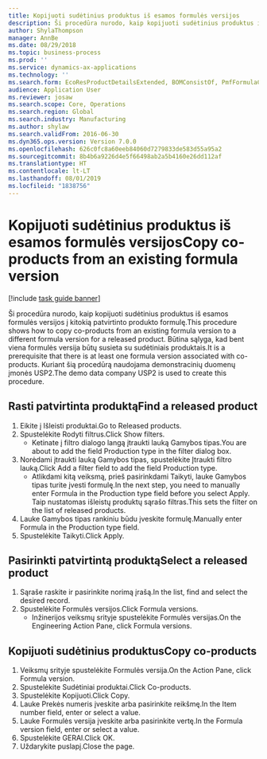 ```yaml
---
title: Kopijuoti sudėtinius produktus iš esamos formulės versijos
description: Ši procedūra nurodo, kaip kopijuoti sudėtinius produktus iš esamos formulės versijos į kitokią patvirtinto produkto formulę.
author: ShylaThompson
manager: AnnBe
ms.date: 08/29/2018
ms.topic: business-process
ms.prod: ''
ms.service: dynamics-ax-applications
ms.technology: ''
ms.search.form: EcoResProductDetailsExtended, BOMConsistOf, PmfFormulaCoBy, BOMRouteCopyDialog
audience: Application User
ms.reviewer: josaw
ms.search.scope: Core, Operations
ms.search.region: Global
ms.search.industry: Manufacturing
ms.author: shylaw
ms.search.validFrom: 2016-06-30
ms.dyn365.ops.version: Version 7.0.0
ms.openlocfilehash: 626c0fc8a60eeb84060d7279833de583d55a95a2
ms.sourcegitcommit: 8b4b6a9226d4e5f66498ab2a5b4160e26dd112af
ms.translationtype: HT
ms.contentlocale: lt-LT
ms.lasthandoff: 08/01/2019
ms.locfileid: "1838756"
---
```

# <a name="copy-co-products-from-an-existing-formula-version"></a><span data-ttu-id="b44f9-103">Kopijuoti sudėtinius produktus iš esamos formulės versijos</span><span class="sxs-lookup"><span data-stu-id="b44f9-103">Copy co-products from an existing formula version</span></span>

[!include [task guide banner](../../includes/task-guide-banner.md)]

<span data-ttu-id="b44f9-104">Ši procedūra nurodo, kaip kopijuoti sudėtinius produktus iš esamos formulės versijos į kitokią patvirtinto produkto formulę.</span><span class="sxs-lookup"><span data-stu-id="b44f9-104">This procedure shows how to copy co-products from an existing formula version to a different formula version for a released product.</span></span> <span data-ttu-id="b44f9-105">Būtina sąlyga, kad bent viena formulės versija būtų susieta su sudėtiniais produktais.</span><span class="sxs-lookup"><span data-stu-id="b44f9-105">It is a prerequisite that there is at least one formula version associated with co-products.</span></span> <span data-ttu-id="b44f9-106">Kuriant šią procedūrą naudojama demonstracinių duomenų įmonės USP2.</span><span class="sxs-lookup"><span data-stu-id="b44f9-106">The demo data company USP2 is used to create this procedure.</span></span>


## <a name="find-a-released-product"></a><span data-ttu-id="b44f9-107">Rasti patvirtinta produktą</span><span class="sxs-lookup"><span data-stu-id="b44f9-107">Find a released product</span></span>
1. <span data-ttu-id="b44f9-108">Eikite į Išleisti produktai.</span><span class="sxs-lookup"><span data-stu-id="b44f9-108">Go to Released products.</span></span>
2. <span data-ttu-id="b44f9-109">Spustelėkite Rodyti filtrus.</span><span class="sxs-lookup"><span data-stu-id="b44f9-109">Click Show filters.</span></span>
    * <span data-ttu-id="b44f9-110">Ketinate į filtro dialogo langą įtraukti lauką Gamybos tipas.</span><span class="sxs-lookup"><span data-stu-id="b44f9-110">You are about to add the field Production type in the filter dialog box.</span></span>  
3. <span data-ttu-id="b44f9-111">Norėdami įtraukti lauką Gamybos tipas, spustelėkite Įtraukti filtro lauką.</span><span class="sxs-lookup"><span data-stu-id="b44f9-111">Click Add a filter field to add the field Production type.</span></span>
    * <span data-ttu-id="b44f9-112">Atlikdami kitą veiksmą, prieš pasirinkdami Taikyti, lauke Gamybos tipas turite įvesti formulę.</span><span class="sxs-lookup"><span data-stu-id="b44f9-112">In the next step, you need to manually enter Formula in the Production type field before you select Apply.</span></span> <span data-ttu-id="b44f9-113">Taip nustatomas išleistų produktų sąrašo filtras.</span><span class="sxs-lookup"><span data-stu-id="b44f9-113">This sets the filter on the list of released products.</span></span>  
4. <span data-ttu-id="b44f9-114">Lauke Gamybos tipas rankiniu būdu įveskite formulę.</span><span class="sxs-lookup"><span data-stu-id="b44f9-114">Manually enter Formula in the Production type field.</span></span>
5. <span data-ttu-id="b44f9-115">Spustelėkite Taikyti.</span><span class="sxs-lookup"><span data-stu-id="b44f9-115">Click Apply.</span></span>

## <a name="select-a-released-product"></a><span data-ttu-id="b44f9-116">Pasirinkti patvirtintą produktą</span><span class="sxs-lookup"><span data-stu-id="b44f9-116">Select a released product</span></span>
1. <span data-ttu-id="b44f9-117">Sąraše raskite ir pasirinkite norimą įrašą.</span><span class="sxs-lookup"><span data-stu-id="b44f9-117">In the list, find and select the desired record.</span></span>
2. <span data-ttu-id="b44f9-118">Spustelėkite Formulės versijos.</span><span class="sxs-lookup"><span data-stu-id="b44f9-118">Click Formula versions.</span></span>
    * <span data-ttu-id="b44f9-119">Inžinerijos veiksmų srityje spustelėkite Formulės versijas.</span><span class="sxs-lookup"><span data-stu-id="b44f9-119">On the Engineering Action Pane, click Formula versions.</span></span>  

## <a name="copy-co-products"></a><span data-ttu-id="b44f9-120">Kopijuoti sudėtinius produktus</span><span class="sxs-lookup"><span data-stu-id="b44f9-120">Copy co-products</span></span>
1. <span data-ttu-id="b44f9-121">Veiksmų srityje spustelėkite Formulės versija.</span><span class="sxs-lookup"><span data-stu-id="b44f9-121">On the Action Pane, click Formula version.</span></span>
2. <span data-ttu-id="b44f9-122">Spustelėkite Sudėtiniai produktai.</span><span class="sxs-lookup"><span data-stu-id="b44f9-122">Click Co-products.</span></span>
3. <span data-ttu-id="b44f9-123">Spustelėkite Kopijuoti.</span><span class="sxs-lookup"><span data-stu-id="b44f9-123">Click Copy.</span></span>
4. <span data-ttu-id="b44f9-124">Lauke Prekės numeris įveskite arba pasirinkite reikšmę.</span><span class="sxs-lookup"><span data-stu-id="b44f9-124">In the Item number field, enter or select a value.</span></span>
5. <span data-ttu-id="b44f9-125">Lauke Formulės versija įveskite arba pasirinkite vertę.</span><span class="sxs-lookup"><span data-stu-id="b44f9-125">In the Formula version field, enter or select a value.</span></span>
6. <span data-ttu-id="b44f9-126">Spustelėkite GERAI.</span><span class="sxs-lookup"><span data-stu-id="b44f9-126">Click OK.</span></span>
7. <span data-ttu-id="b44f9-127">Uždarykite puslapį.</span><span class="sxs-lookup"><span data-stu-id="b44f9-127">Close the page.</span></span>

